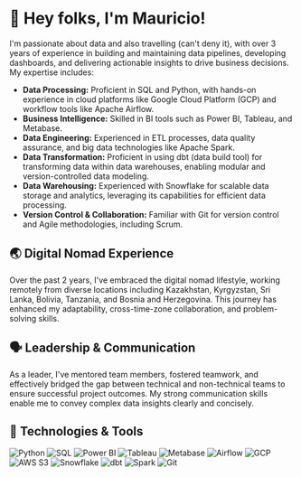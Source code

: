 # 👋 Hey folks, I'm Mauricio!

I'm passionate about data and also travelling (can't deny it), with over 3 years of experience in building and maintaining data pipelines, developing dashboards, and delivering actionable insights to drive business decisions. 
My expertise includes:

- **Data Processing:** Proficient in SQL and Python, with hands-on experience in cloud platforms like Google Cloud Platform (GCP) and workflow tools like Apache Airflow.
- **Business Intelligence:** Skilled in BI tools such as Power BI, Tableau, and Metabase.
- **Data Engineering:** Experienced in ETL processes, data quality assurance, and big data technologies like Apache Spark.
- **Data Transformation:** Proficient in using dbt (data build tool) for transforming data within data warehouses, enabling modular and version-controlled data modeling.
- **Data Warehousing:** Experienced with Snowflake for scalable data storage and analytics, leveraging its capabilities for efficient data processing. 
- **Version Control & Collaboration:** Familiar with Git for version control and Agile methodologies, including Scrum.

## 🌏 Digital Nomad Experience

Over the past 2 years, I've embraced the digital nomad lifestyle, working remotely from diverse locations including Kazakhstan, Kyrgyzstan, Sri Lanka, Bolivia, Tanzania, and Bosnia and Herzegovina. This journey has enhanced my adaptability, cross-time-zone collaboration, and problem-solving skills.

## 🗣️ Leadership & Communication

As a leader, I've mentored team members, fostered teamwork, and effectively bridged the gap between technical and non-technical teams to ensure successful project outcomes. My strong communication skills enable me to convey complex data insights clearly and concisely.

## 🔧 Technologies & Tools

![Python](https://img.shields.io/badge/-Python-333?style=flat&logo=python)
![SQL](https://img.shields.io/badge/-SQL-333?style=flat&logo=postgresql)
![Power BI](https://img.shields.io/badge/-Power%20BI-333?style=flat&logo=power-bi)
![Tableau](https://img.shields.io/badge/-Tableau-333?style=flat&logo=tableau)
![Metabase](https://img.shields.io/badge/-Metabase-333?style=flat&logo=metabase)
![Airflow](https://img.shields.io/badge/-Airflow-333?style=flat&logo=apache-airflow)
![GCP](https://img.shields.io/badge/-GCP-333?style=flat&logo=google-cloud)
![AWS S3](https://img.shields.io/badge/-AWS%20S3-333?style=flat&logo=amazon-aws)
![Snowflake](https://img.shields.io/badge/-Snowflake-333?style=flat&logo=snowflake)
![dbt](https://img.shields.io/badge/-dbt-333?style=flat&logo=dbt)
![Spark](https://img.shields.io/badge/-Spark-333?style=flat&logo=apache-spark)
![Git](https://img.shields.io/badge/-Git-333?style=flat&logo=git)
